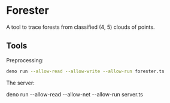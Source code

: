 # Forester

A tool to trace forests from classified (4, 5) clouds of points.

## Tools

Preprocessing:

```bash
deno run --allow-read --allow-write --allow-run forester.ts
```

The server:

deno run --allow-read --allow-net --allow-run server.ts
